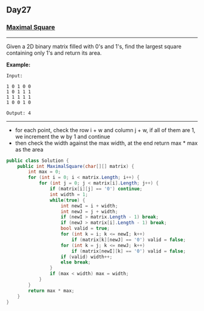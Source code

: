 ## Day27

### [Maximal Square](https://leetcode.com/explore/other/card/30-day-leetcoding-challenge/531/week-4/3312/)

---

Given a 2D binary matrix filled with 0's and 1's, find the largest square containing only 1's and return its area.

**Example:**

```
Input: 

1 0 1 0 0
1 0 1 1 1
1 1 1 1 1
1 0 0 1 0

Output: 4
```

--- 

- for each point, check the row i + w and column j + w, if all of them are 1, we increment the w by 1 and continue
- then check the width against the max width, at the end return max * max as the area

```cs
public class Solution {
    public int MaximalSquare(char[][] matrix) {
        int max = 0;
        for (int i = 0; i < matrix.Length; i++) {
            for (int j = 0; j < matrix[i].Length; j++) {
                if (matrix[i][j] == '0') continue;
                int width = 1;
                while(true) {
                    int newI = i + width;
                    int newJ = j + width;
                    if (newI > matrix.Length - 1) break;
                    if (newJ > matrix[i].Length - 1) break;
                    bool valid = true;
                    for (int k = i; k <= newI; k++) 
                        if (matrix[k][newJ] == '0') valid = false;                  
                    for (int k = j; k <= newJ; k++) 
                        if (matrix[newI][k] == '0') valid = false;      
                    if (valid) width++;
                    else break;
                }
                if (max < width) max = width;
            }
        }
        return max * max;
    }
}
```